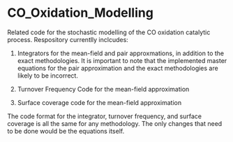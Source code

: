 # CO_Oxidation_Modelling
Related code for the stochastic modelling of the CO oxidation catalytic process.
Respository currentlly inclcudes:

1. Integrators for the mean-field and pair approxmations, in addition to the exact methodologies. It is important to note that the implemented master equations for the pair approximation and the exact methodologies are likely to be incorrect. 

2. Turnover Frequency Code for the mean-field approximation 

3. Surface coverage code for the mean-field approximation

The code format for the integrator, turnover frequency, and surface coverage is all the same for any methodology. The only changes that need to be done would be the equations itself. 
